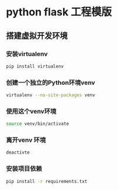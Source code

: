 # python flask 工程模版

## 搭建虚拟开发环境

### 安装virtualenv

```sh 
pip install virtualenv
```

### 创建一个独立的Python环境venv

```sh
virtualenv --no-site-packages venv
```

### 使用这个venv环境

```sh
source venv/bin/activate
```

### 离开venv 环境

```sh
deactivte
```

### 安装项目依赖

```sh 
pip install -r requirements.txt
```

